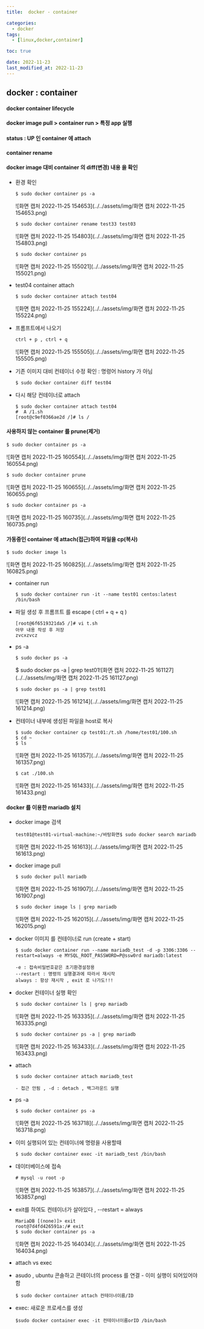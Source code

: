 ```yaml
---
title:  docker - container

categories:
  - docker
tags:
  - [linux,docker,container]

toc: true

date: 2022-11-23
last_modified_at: 2022-11-23
---
```


## docker : container

#### docker container lifecycle

#### docker image pull > container run > 특정 app 실행

#### status : UP 인  container 에 attach 

#### container rename



#### docker image 대비 container 의 diff(변경) 내용 을 확인

- 환경 확인

  ```
  $ sudo docker container ps -a
  ```

  ![화면 캡처 2022-11-25 154653](../../assets/img/화면 캡처 2022-11-25 154653.png)

  ```
  $ sudo docker container rename test33 test03
  ```

  ![화면 캡처 2022-11-25 154803](../../assets/img/화면 캡처 2022-11-25 154803.png)

  ```
  $ sudo docker container ps
  ```

  ![화면 캡처 2022-11-25 155021](../../assets/img/화면 캡처 2022-11-25 155021.png)

- test04 container attach

  ```
  $ sudo docker container attach test04
  ```

  ![화면 캡처 2022-11-25 155224](../../assets/img/화면 캡처 2022-11-25 155224.png)

- 프롬프트에서 나오기

  ```
  ctrl + p , ctrl + q 
  ```

  ![화면 캡처 2022-11-25 155505](../../assets/img/화면 캡처 2022-11-25 155505.png)

- 기존 이미지 대비 컨테이너 수정 확인 : 명령어 history 가 아님

  ```
  $ sudo docker container diff test04
  ```

  

- 다시 해당 컨테이너로 attach

  ```
  $ sudo docker container attach test04
  #  A /1.sh
  [root@c9ef0366ae2d /]# ls /
  ```

  

#### 사용하지 않는 container 를 prune(제거) 

```
$ sudo docker container ps -a
```

![화면 캡처 2022-11-25 160554](../../assets/img/화면 캡처 2022-11-25 160554.png)

```
$ sudo docker container prune
```

![화면 캡처 2022-11-25 160655](../../assets/img/화면 캡처 2022-11-25 160655.png)

```
$ sudo docker container ps -a
```

![화면 캡처 2022-11-25 160735](../../assets/img/화면 캡처 2022-11-25 160735.png)

#### 가동중인 container 에 attach(접근)하여 파일을 cp(복사)

```
$ sudo docker image ls
```

![화면 캡처 2022-11-25 160825](../../assets/img/화면 캡처 2022-11-25 160825.png)

- container run

  ```
  $ sudo docker container run -it --name test01 centos:latest /bin/bash
  ```

- 파일 생성 후 프롬프트 를 escape ( ctrl + q + q )

  ```
  [root@6f6519321da5 /]# vi t.sh
  아무 내용 작성 후 저장
  zvcxzvcz
  ```

- ps -a

  ```
  $ sudo docker ps -a
  ```

  $ sudo docker ps -a | grep test01![화면 캡처 2022-11-25 161127](../../assets/img/화면 캡처 2022-11-25 161127.png)

  ```
  $ sudo docker ps -a | grep test01
  ```

  ![화면 캡처 2022-11-25 161214](../../assets/img/화면 캡처 2022-11-25 161214.png)

- 컨테이너 내부에 생성된 파일을 host로 복사

  ```
  $ sudo docker container cp test01:/t.sh /home/test01/100.sh
  $ cd ~
  $ ls
  ```

  ![화면 캡처 2022-11-25 161357](../../assets/img/화면 캡처 2022-11-25 161357.png)

  ```
  $ cat ./100.sh
  ```

  ![화면 캡처 2022-11-25 161433](../../assets/img/화면 캡처 2022-11-25 161433.png)

#### docker 를 이용한 mariadb 설치

- docker image 검색

  ```
  test01@test01-virtual-machine:~/바탕화면$ sudo docker search mariadb
  ```

  ![화면 캡처 2022-11-25 161613](../../assets/img/화면 캡처 2022-11-25 161613.png)

- docker image pull

  ```
  $ sudo docker pull mariadb
  ```

  ![화면 캡처 2022-11-25 161907](../../assets/img/화면 캡처 2022-11-25 161907.png)

  ```
  $ sudo docker image ls | grep mariadb
  ```

  ![화면 캡처 2022-11-25 162015](../../assets/img/화면 캡처 2022-11-25 162015.png)

- docker 이미지 를 컨테이너로 run (create + start)

  ```
  $ sudo docker container run --name mariadb_test -d -p 3306:3306 --restart=always -e MYSQL_ROOT_PASSWORD=P@ssw0rd mariadb:latest
  
  -e : 접속비밀번호같은 초기환경설정용 
  --restart : 명령의 실행결과에 따라서 재시작 
  always : 항상 재시작 , exit 로 나가도!!! 
  ```

- docker 컨테이너 실행 확인 

  ```
  $ sudo docker container ls | grep mariadb
  ```

  ![화면 캡처 2022-11-25 163335](../../assets/img/화면 캡처 2022-11-25 163335.png)

  ```
  $ sudo docker container ps -a | grep mariadb
  ```

  ![화면 캡처 2022-11-25 163433](../../assets/img/화면 캡처 2022-11-25 163433.png)

- attach

  ```
  $ sudo docker container attach mariadb_test
  
  - 접근 안됨 , -d : detach , 백그라운드 실행
  ```

- ps -a

  ```
  $ sudo docker container ps -a
  ```

  ![화면 캡처 2022-11-25 163718](../../assets/img/화면 캡처 2022-11-25 163718.png)

- 이미 실행되어 있는 컨테이너에 명령을 사용할때

  ```
  $ sudo docker container exec -it mariadb_test /bin/bash
  ```

- 데이터베이스에 접속

  ```
  # mysql -u root -p
  ```

  ![화면 캡처 2022-11-25 163857](../../assets/img/화면 캡처 2022-11-25 163857.png)

- exit를 하여도 컨테이너가 살아있다 , --restart = always

  ```
  MariaDB [(none)]> exit
  root@7d4fd426591a:/# exit
  $ sudo docker container ps -a
  ```

  ![화면 캡처 2022-11-25 164034](../../assets/img/화면 캡처 2022-11-25 164034.png)

-  attach vs exec 

  - asudo  , ubuntu 콘솔하고 콘테이너의 process 를 연결 - 이미 실행이 되어있어야 함

    ```
    $ sudo docker container attach 컨테이너이름/ID
    ```

  - exec: 새로운 프로세스를 생성

    ```
    $sudo docker container exec -it 컨테이너이름orID /bin/bash
    ```

    

  
